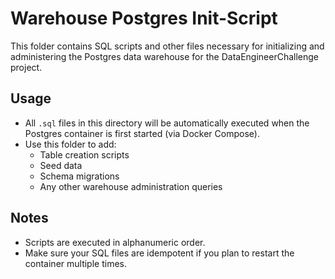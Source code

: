 # Warehouse Postgres Init-Script

This folder contains SQL scripts and other files necessary for initializing and administering the Postgres data warehouse for the DataEngineerChallenge project.

## Usage

- All `.sql` files in this directory will be automatically executed when the Postgres container is first started (via Docker Compose).
- Use this folder to add:
  - Table creation scripts
  - Seed data
  - Schema migrations
  - Any other warehouse administration queries

## Notes

- Scripts are executed in alphanumeric order.
- Make sure your SQL files are idempotent if you plan to restart the container multiple times.